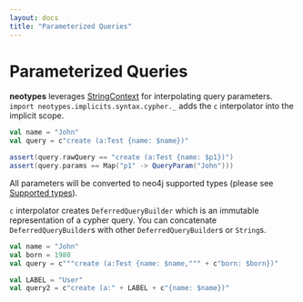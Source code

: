 ```yaml
---
layout: docs
title: "Parameterized Queries"
---
```


# Parameterized Queries

**neotypes** leverages [StringContext](https://docs.scala-lang.org/overviews/core/string-interpolation.html) for interpolating query parameters.
`import neotypes.implicits.syntax.cypher._` adds the `c` interpolator into the implicit scope.

```scala
val name = "John"
val query = c"create (a:Test {name: $name})"

assert(query.rawQuery == "create (a:Test {name: $p1})")
assert(query.params == Map("p1" -> QueryParam("John")))
```

All parameters will be converted to neo4j supported types (please see [Supported types](types.html)).

`c` interpolator creates `DeferredQueryBuilder` which is an immutable representation of a cypher query.
You can concatenate `DeferredQueryBuilder`s with other `DeferredQueryBuilder`s or `String`s.

```scala
val name = "John"
val born = 1980
val query = c"""create (a:Test {name: $name,""" + c"born: $born})"

val LABEL = "User"
val query2 = c"create (a:" + LABEL + c"{name: $name})"
```

